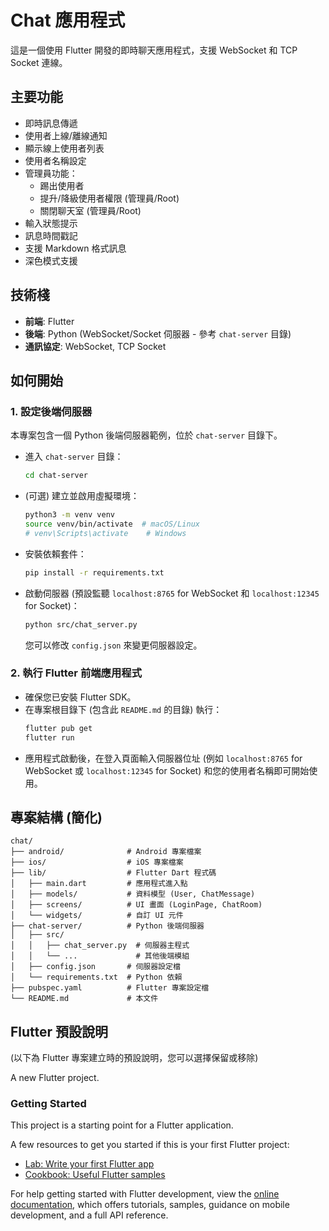 # Chat 應用程式

這是一個使用 Flutter 開發的即時聊天應用程式，支援 WebSocket 和 TCP Socket 連線。

## 主要功能

*   即時訊息傳遞
*   使用者上線/離線通知
*   顯示線上使用者列表
*   使用者名稱設定
*   管理員功能：
    *   踢出使用者
    *   提升/降級使用者權限 (管理員/Root)
    *   關閉聊天室 (管理員/Root)
*   輸入狀態提示
*   訊息時間戳記
*   支援 Markdown 格式訊息
*   深色模式支援

## 技術棧

*   **前端**: Flutter
*   **後端**: Python (WebSocket/Socket 伺服器 - 參考 `chat-server` 目錄)
*   **通訊協定**: WebSocket, TCP Socket

## 如何開始

### 1. 設定後端伺服器

本專案包含一個 Python 後端伺服器範例，位於 `chat-server` 目錄下。

*   進入 `chat-server` 目錄：
    ```bash
    cd chat-server
    ```
*   (可選) 建立並啟用虛擬環境：
    ```bash
    python3 -m venv venv
    source venv/bin/activate  # macOS/Linux
    # venv\Scripts\activate    # Windows
    ```
*   安裝依賴套件：
    ```bash
    pip install -r requirements.txt
    ```
*   啟動伺服器 (預設監聽 `localhost:8765` for WebSocket 和 `localhost:12345` for Socket)：
    ```bash
    python src/chat_server.py
    ```
    您可以修改 `config.json` 來變更伺服器設定。

### 2. 執行 Flutter 前端應用程式

*   確保您已安裝 Flutter SDK。
*   在專案根目錄下 (包含此 `README.md` 的目錄) 執行：
    ```bash
    flutter pub get
    flutter run
    ```
*   應用程式啟動後，在登入頁面輸入伺服器位址 (例如 `localhost:8765` for WebSocket 或 `localhost:12345` for Socket) 和您的使用者名稱即可開始使用。

## 專案結構 (簡化)

```
chat/
├── android/              # Android 專案檔案
├── ios/                  # iOS 專案檔案
├── lib/                  # Flutter Dart 程式碼
│   ├── main.dart         # 應用程式進入點
│   ├── models/           # 資料模型 (User, ChatMessage)
│   ├── screens/          # UI 畫面 (LoginPage, ChatRoom)
│   └── widgets/          # 自訂 UI 元件
├── chat-server/          # Python 後端伺服器
│   ├── src/
│   │   ├── chat_server.py  # 伺服器主程式
│   │   └── ...             # 其他後端模組
│   ├── config.json       # 伺服器設定檔
│   └── requirements.txt  # Python 依賴
├── pubspec.yaml          # Flutter 專案設定檔
└── README.md             # 本文件
```

## Flutter 預設說明

(以下為 Flutter 專案建立時的預設說明，您可以選擇保留或移除)

A new Flutter project.

### Getting Started

This project is a starting point for a Flutter application.

A few resources to get you started if this is your first Flutter project:

- [Lab: Write your first Flutter app](https://docs.flutter.dev/get-started/codelab)
- [Cookbook: Useful Flutter samples](https://docs.flutter.dev/cookbook)

For help getting started with Flutter development, view the
[online documentation](https://docs.flutter.dev/), which offers tutorials,
samples, guidance on mobile development, and a full API reference.
